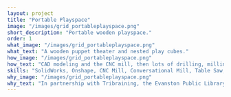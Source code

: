 ```yaml
---
layout: project
title: "Portable Playspace"
image: "/images/grid_portableplayspace.png"
short_description: "Portable wooden playspace."
order: 1
what_image: "/images/grid_portableplayspace.png"
what_text: "A wooden puppet theater and nested play cubes."
how_image: "/images/grid_portableplayspace.png"
how_text: "CAD modeling and the CNC mill, then lots of drilling, milling, and good old fashioned woodworking."
skills: "SolidWorks, Onshape, CNC Mill, Conversational Mill, Table Saw, Router, Laser Cutter"
why_image: "/images/grid_portableplayspace.png"
why_text: "In partnership with Tribraining, the Evanston Public Library at the Robert Crown Center asked us to create a playspace that could be put out for playtime and stored away neatly when the space was used otherwise."
---
```

